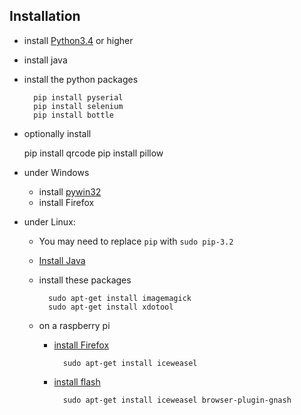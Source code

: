 

Installation
------------

- install [Python3.4](https://www.python.org/downloads/) or higher
- install java
- install the python packages

		pip install pyserial
		pip install selenium
		pip install bottle

- optionally install

	pip install qrcode
	pip install pillow

- under Windows

	- install [pywin32](https://pypi.python.org/pypi/pywin32/214)
	- install Firefox


- under Linux:

	- You may need to replace `pip` with `sudo pip-3.2`
	- [Install Java](https://www.digitalocean.com/community/tutorials/how-to-install-java-on-ubuntu-with-apt-get)
	- install these packages
	 
	        sudo apt-get install imagemagick
            sudo apt-get install xdotool

	- on a raspberry pi

		- [install Firefox](https://www.youtube.com/watch?v=9cODs3ft8Xc) 
		
		        sudo apt-get install iceweasel

		- [install flash](https://www.youtube.com/watch?annotation_id=annotation_885060&feature=iv&src_vid=9cODs3ft8Xc&v=mR45h-FAHlU) 
		
                sudo apt-get install iceweasel browser-plugin-gnash